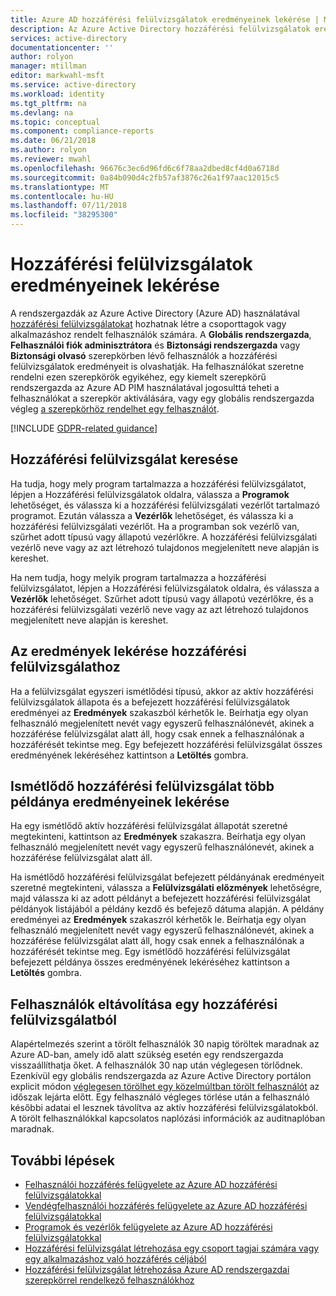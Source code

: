```yaml
---
title: Azure AD hozzáférési felülvizsgálatok eredményeinek lekérése | Microsoft Docs
description: Az Azure Active Directory hozzáférési felülvizsgálatok eredményeinek lekérése.
services: active-directory
documentationcenter: ''
author: rolyon
manager: mtillman
editor: markwahl-msft
ms.service: active-directory
ms.workload: identity
ms.tgt_pltfrm: na
ms.devlang: na
ms.topic: conceptual
ms.component: compliance-reports
ms.date: 06/21/2018
ms.author: rolyon
ms.reviewer: mwahl
ms.openlocfilehash: 96676c3ec6d96fd6c6f78aa2dbed8cf4d0a6718d
ms.sourcegitcommit: 0a84b090d4c2fb57af3876c26a1f97aac12015c5
ms.translationtype: MT
ms.contentlocale: hu-HU
ms.lasthandoff: 07/11/2018
ms.locfileid: "38295300"
---
```

# <a name="retrieve-access-review-results"></a>Hozzáférési felülvizsgálatok eredményeinek lekérése

A rendszergazdák az Azure Active Directory (Azure AD) használatával [hozzáférési felülvizsgálatokat](active-directory-azure-ad-controls-create-access-review.md) hozhatnak létre a csoporttagok vagy alkalmazáshoz rendelt felhasználók számára.  A **Globális rendszergazda**, **Felhasználói fiók adminisztrátora** és **Biztonsági rendszergazda** vagy **Biztonsági olvasó** szerepkörben lévő felhasználók a hozzáférési felülvizsgálatok eredményeit is olvashatják.  Ha felhasználókat szeretne rendelni ezen szerepkörök egyikéhez, egy kiemelt szerepkörű rendszergazda az Azure AD PIM használatával jogosulttá teheti a felhasználókat a szerepkör aktiválására, vagy egy globális rendszergazda végleg [a szerepkörhöz rendelhet egy felhasználót](fundamentals/active-directory-users-assign-role-azure-portal.md).

[!INCLUDE [GDPR-related guidance](../../includes/gdpr-intro-sentence.md)]

## <a name="locating-an-access-review"></a>Hozzáférési felülvizsgálat keresése

Ha tudja, hogy mely program tartalmazza a hozzáférési felülvizsgálatot, lépjen a Hozzáférési felülvizsgálatok oldalra, válassza a **Programok** lehetőséget, és válassza ki a hozzáférési felülvizsgálati vezérlőt tartalmazó programot.  Ezután válassza a **Vezérlők** lehetőséget, és válassza ki a hozzáférési felülvizsgálati vezérlőt. Ha a programban sok vezérlő van, szűrhet adott típusú vagy állapotú vezérlőkre. A hozzáférési felülvizsgálati vezérlő neve vagy az azt létrehozó tulajdonos megjelenített neve alapján is kereshet. 

Ha nem tudja, hogy melyik program tartalmazza a hozzáférési felülvizsgálatot, lépjen a Hozzáférési felülvizsgálatok oldalra, és válassza a **Vezérlők** lehetőséget.  Szűrhet adott típusú vagy állapotú vezérlőkre, és a hozzáférési felülvizsgálati vezérlő neve vagy az azt létrehozó tulajdonos megjelenített neve alapján is kereshet. 

## <a name="retrieving-the-results-for-a-one-time-access-review"></a>Az eredmények lekérése hozzáférési felülvizsgálathoz

Ha a felülvizsgálat egyszeri ismétlődési típusú, akkor az aktív hozzáférési felülvizsgálatok állapota és a befejezett hozzáférési felülvizsgálatok eredményei az **Eredmények** szakaszból kérhetők le.  Beírhatja egy olyan felhasználó megjelenített nevét vagy egyszerű felhasználónevét, akinek a hozzáférése felülvizsgálat alatt áll, hogy csak ennek a felhasználónak a hozzáférését tekintse meg.  Egy befejezett hozzáférési felülvizsgálat összes eredményének lekéréséhez kattintson a **Letöltés** gombra.

## <a name="retrieving-the-results-for-multiple-instances-of-a-recurring-access-review"></a>Ismétlődő hozzáférési felülvizsgálat több példánya eredményeinek lekérése

Ha egy ismétlődő aktív hozzáférési felülvizsgálat állapotát szeretné megtekinteni, kattintson az **Eredmények** szakaszra.  Beírhatja egy olyan felhasználó megjelenített nevét vagy egyszerű felhasználónevét, akinek a hozzáférése felülvizsgálat alatt áll.

Ha ismétlődő hozzáférési felülvizsgálat befejezett példányának eredményeit szeretné megtekinteni, válassza a **Felülvizsgálati előzmények** lehetőségre, majd válassza ki az adott példányt a befejezett hozzáférési felülvizsgálat példányok listájából a példány kezdő és befejező dátuma alapján.   A példány eredményei az **Eredmények** szakaszról kérhetők le.  Beírhatja egy olyan felhasználó megjelenített nevét vagy egyszerű felhasználónevét, akinek a hozzáférése felülvizsgálat alatt áll, hogy csak ennek a felhasználónak a hozzáférését tekintse meg.  Egy ismétlődő hozzáférési felülvizsgálat befejezett példánya összes eredményének lekéréséhez kattintson a **Letöltés** gombra.


## <a name="removing-users-from-an-access-review"></a>Felhasználók eltávolítása egy hozzáférési felülvizsgálatból

Alapértelmezés szerint a törölt felhasználók 30 napig töröltek maradnak az Azure AD-ban, amely idő alatt szükség esetén egy rendszergazda visszaállíthatja őket.  A felhasználók 30 nap után véglegesen törlődnek.  Ezenkívül egy globális rendszergazda az Azure Active Directory portálon explicit módon [véglegesen törölhet egy közelmúltban törölt felhasználót](fundamentals/active-directory-users-restore.md) az időszak lejárta előtt.  Egy felhasználó végleges törlése után a felhasználó későbbi adatai el lesznek távolítva az aktív hozzáférési felülvizsgálatokból.  A törölt felhasználókkal kapcsolatos naplózási információk az auditnaplóban maradnak.

## <a name="next-steps"></a>További lépések

- [Felhasználói hozzáférés felügyelete az Azure AD hozzáférési felülvizsgálatokkal](active-directory-azure-ad-controls-manage-user-access-with-access-reviews.md)
- [Vendégfelhasználói hozzáférés felügyelete az Azure AD hozzáférési felülvizsgálatokkal](active-directory-azure-ad-controls-manage-guest-access-with-access-reviews.md)
- [Programok és vezérlők felügyelete az Azure AD hozzáférési felülvizsgálatokkal](active-directory-azure-ad-controls-manage-programs-controls.md)
- [Hozzáférési felülvizsgálat létrehozása egy csoport tagjai számára vagy egy alkalmazáshoz való hozzáférés céljából](active-directory-azure-ad-controls-create-access-review.md)
- [Hozzáférési felülvizsgálat létrehozása Azure AD rendszergazdai szerepkörrel rendelkező felhasználókhoz](privileged-identity-management/pim-how-to-start-security-review.md)


